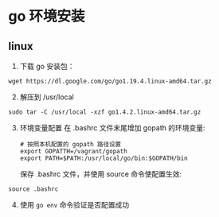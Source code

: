 # go 环境安装

## linux

1. 下载 go 安装包：

`wget https://dl.google.com/go/go1.19.4.linux-amd64.tar.gz`

2. 解压到 /usr/local

`sudo tar -C /usr/local -xzf go1.4.2.linux-amd64.tar.gz`

3. 环境变量配置
   在 .bashrc 文件末尾增加 gopath 的环境变量:
   
   ```
   # 按照本机配置的 gopath 路径设置
   export GOPATTH=/vagrant/gopath 
   export PATH=$PATH:/usr/local/go/bin:$GOPATH/bin
   ```
   
   保存 .bashrc 文件，并使用 source 命令使配置生效:

`source .bashrc`

4. 使用 `go env` 命令验证是否配置成功